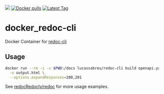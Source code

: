[![](https://badge.imagelayers.io/lucassabreu/redoc-cli.svg)](https://imagelayers.io/?images=lucassabreu/redoc-cli:latest 'lucassabreu/redoc-cli')
[![Docker pulls](https://img.shields.io/docker/pulls/lucassabreu/redoc-cli.svg)](https://hub.docker.com/r/lucassabreu/redoc-cli/)
[![Latest Tag](https://img.shields.io/github/tag/lucassabreu/docker_redoc-cli.svg)](https://hub.docker.com/r/lucassabreu/redoc-cli/)

# docker_redoc-cli

Docker Container for [redoc-cli](https://www.npmjs.com/package/redoc-cli)

## Usage

```sh
docker run --rm -i -v $PWD:/docs lucassabreu/redoc-cli build openapi.yaml \
  -o output.html \
  --options.expandResponses=200,201
```

See [redocRedocly/redoc](https://github.com/Redocly/redoc/tree/master/cli#usage) for more usage examples.

